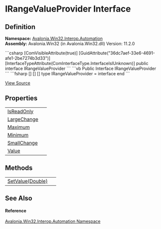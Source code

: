 # IRangeValueProvider Interface




## Definition
**Namespace:** <a href="N_Avalonia_Win32_Interop_Automation">Avalonia.Win32.Interop.Automation</a>  
**Assembly:** Avalonia.Win32 (in Avalonia.Win32.dll) Version: 11.2.0

<Tabs groupId="api-code-preview">
<TabItem value="csharp" label="C#">
```csharp
[ComVisibleAttribute(true)]
[GuidAttribute("36dc7aef-33e6-4691-afe1-2be7274b3d33")]
[InterfaceTypeAttribute(ComInterfaceType.InterfaceIsIUnknown)]
public interface IRangeValueProvider
```
</TabItem>
<TabItem value="vb" label="VB">
```vb
<ComVisibleAttribute(true)>
<GuidAttribute("36dc7aef-33e6-4691-afe1-2be7274b3d33")>
<InterfaceTypeAttribute(ComInterfaceType.InterfaceIsIUnknown)>
Public Interface IRangeValueProvider
```
</TabItem>
<TabItem value="fsharp" label="F#">
```fsharp
[<ComVisibleAttribute(true)>]
[<GuidAttribute("36dc7aef-33e6-4691-afe1-2be7274b3d33")>]
[<InterfaceTypeAttribute(ComInterfaceType.InterfaceIsIUnknown)>]
type IRangeValueProvider = interface end
```
</TabItem>
</Tabs>



<a href="https://github.com/AvaloniaUI/Avalonia/tree/master/src/Windows/Avalonia.Win32/Interop/Automation/IRangeValueProvider.cs" title="View the source code">View Source</a>



## Properties
<table>
<tr>
<td><a href="P_Avalonia_Win32_Interop_Automation_IRangeValueProvider_IsReadOnly">IsReadOnly</a></td>
<td> </td>
</tr>
<tr>
<td><a href="P_Avalonia_Win32_Interop_Automation_IRangeValueProvider_LargeChange">LargeChange</a></td>
<td> </td>
</tr>
<tr>
<td><a href="P_Avalonia_Win32_Interop_Automation_IRangeValueProvider_Maximum">Maximum</a></td>
<td> </td>
</tr>
<tr>
<td><a href="P_Avalonia_Win32_Interop_Automation_IRangeValueProvider_Minimum">Minimum</a></td>
<td> </td>
</tr>
<tr>
<td><a href="P_Avalonia_Win32_Interop_Automation_IRangeValueProvider_SmallChange">SmallChange</a></td>
<td> </td>
</tr>
<tr>
<td><a href="P_Avalonia_Win32_Interop_Automation_IRangeValueProvider_Value">Value</a></td>
<td> </td>
</tr>
</table>

## Methods
<table>
<tr>
<td><a href="M_Avalonia_Win32_Interop_Automation_IRangeValueProvider_SetValue">SetValue(Double)</a></td>
<td> </td>
</tr>
</table>

## See Also


#### Reference
<a href="N_Avalonia_Win32_Interop_Automation">Avalonia.Win32.Interop.Automation Namespace</a>  

